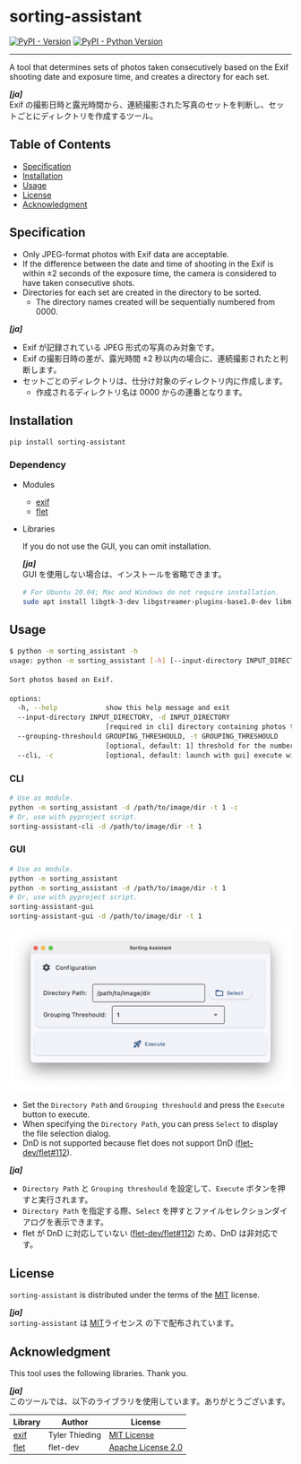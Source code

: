 # sorting-assistant

[![PyPI - Version](https://img.shields.io/pypi/v/sorting-assistant.svg)](https://pypi.org/project/sorting-assistant)
[![PyPI - Python Version](https://img.shields.io/pypi/pyversions/sorting-assistant.svg)](https://pypi.org/project/sorting-assistant)

---

A tool that determines sets of photos taken consecutively based on the Exif shooting date and exposure time, and creates a directory for each set.

**_[ja]_**  
Exif の撮影日時と露光時間から、連続撮影された写真のセットを判断し、セットごとにディレクトリを作成するツール。

## Table of Contents

- [Specification](#specification)
- [Installation](#installation)
- [Usage](#usage)
- [License](#license)
- [Acknowledgment](#acknowledgment)

## Specification

- Only JPEG-format photos with Exif data are acceptable.
- If the difference between the date and time of shooting in the Exif is within ±2 seconds of the exposure time,
  the camera is considered to have taken consecutive shots.
- Directories for each set are created in the directory to be sorted.
  - The directory names created will be sequentially numbered from 0000.

**_[ja]_**

- Exif が記録されている JPEG 形式の写真のみ対象です。
- Exif の撮影日時の差が、露光時間 ±2 秒以内の場合に、連続撮影されたと判断します。
- セットごとのディレクトリは、仕分け対象のディレクトリ内に作成します。
  - 作成されるディレクトリ名は 0000 からの連番となります。

## Installation

```console
pip install sorting-assistant
```

### Dependency

- Modules

  - [exif](https://pypi.org/project/exif)
  - [flet](https://pypi.org/project/flet)

- Libraries

  If you do not use the GUI, you can omit installation.

  **_[ja]_**  
  GUI を使用しない場合は、インストールを省略できます。

  ```bash
  # For Ubuntu 20.04; Mac and Windows do not require installation.
  sudo apt install libgtk-3-dev libgstreamer-plugins-base1.0-dev libmpv-dev zenity
  ```

## Usage

```bash
$ python -m sorting_assistant -h
usage: python -m sorting_assistant [-h] [--input-directory INPUT_DIRECTORY] [--grouping-threshould GROUPING_THRESHOULD] [--cli]

Sort photos based on Exif.

options:
  -h, --help            show this help message and exit
  --input-directory INPUT_DIRECTORY, -d INPUT_DIRECTORY
                        [required in cli] directory containing photos to be sorted.
  --grouping-threshould GROUPING_THRESHOULD, -t GROUPING_THRESHOULD
                        [optional, default: 1] threshold for the number of photos to be directory (0-99).
  --cli, -c             [optional, default: launch with gui] execute with CLI.
```

### CLI

```bash
# Use as module.
python -m sorting_assistant -d /path/to/image/dir -t 1 -c
# Or, use with pyproject script.
sorting-assistant-cli -d /path/to/image/dir -t 1
```

### GUI

```bash
# Use as module.
python -m sorting_assistant
python -m sorting_assistant -d /path/to/image/dir -t 1
# Or, use with pyproject script.
sorting-assistant-gui
sorting-assistant-gui -d /path/to/image/dir -t 1
```

![sorting assistant flet](https://raw.githubusercontent.com/adeliae1316/sorting-assistant/develop/sorting-assistant-flet.png)

- Set the `Directory Path` and `Grouping threshould` and press the `Execute` button to execute.
- When specifying the `Directory Path`, you can press `Select` to display the file selection dialog.
- DnD is not supported because flet does not support DnD ([flet-dev/flet#112](https://github.com/flet-dev/flet/issues/112)).

**_[ja]_**

- `Directory Path` と `Grouping threshould` を設定して、`Execute` ボタンを押すと実行されます。
- `Directory Path` を指定する際、`Select` を押すとファイルセレクションダイアログを表示できます。
- flet が DnD に対応していない ([flet-dev/flet#112](https://github.com/flet-dev/flet/issues/112)) ため、DnD は非対応です。

## License

`sorting-assistant` is distributed under the terms of the [MIT](https://spdx.org/licenses/MIT.html) license.

**_[ja]_**  
`sorting-assistant` は [MIT](https://spdx.org/licenses/MIT.html)ライセンス の下で配布されています。

## Acknowledgment

This tool uses the following libraries. Thank you.

**_[ja]_**  
このツールでは、以下のライブラリを使用しています。ありがとうございます。

| Library                                    | Author         | License                                                                  |
| ------------------------------------------ | -------------- | ------------------------------------------------------------------------ |
| [exif](https://gitlab.com/TNThieding/exif) | Tyler Thieding | [MIT License](https://gitlab.com/TNThieding/exif/-/blob/master/LICENSE)  |
| [flet](https://flet.dev)                   | flet-dev       | [Apache License 2.0](https://github.com/flet-dev/flet/blob/main/LICENSE) |
